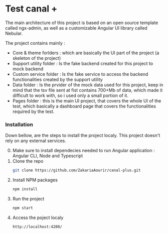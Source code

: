 # Test canal +

The main architecture of this project is based on an open source template called ngx-admin, as well as a customizable Angular UI library called Nebular.

The project contains mainly :

-   Core & theme forlders : which are basically the UI part of the project (a skeleton of the project)
-   Support utility folder : Is the fake backend created for this project to mock backend
-   Custom service folder : Is the fake service to access the backend functionalities created by the support utility
-   Data folder : Is the prvider of the mock data used for this project, keep in mind that the tsv file sent at fist contains 700+Mb of data, which made it difficult to work with, so i used only a small portion of it.
-   Pages folder : this is the main UI project, that covers the whole UI of the test, which basically a dashboard page that covers the functionalities required by the test.

### Installation

Down bellow, are the steps to install the project localy. This project doesn't rely on any external services.

0. Make sure to install dependecies needed to run Angular application : Angular CLI, Node and Typescript
1. Clone the repo
    ```sh
    git clone https://github.com/ZakariaAourir/canal-plus.git
    ```
2. Install NPM packages
    ```sh
    npm install
    ```
3. Run the project
    ```sh
    npm start
    ```
4. Access the poject localy
    ```sh
    http://localhost:4200/
    ```
